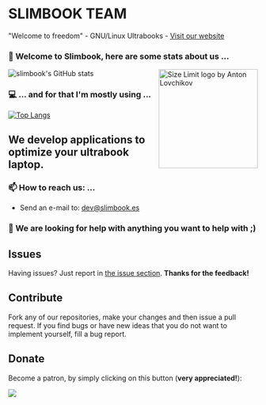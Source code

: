 # SLIMBOOK TEAM
"Welcome to freedom" - GNU/Linux Ultrabooks - [Visit our website](https://www.slimbook.es)


### 👋 Welcome to Slimbook, here are some stats about us ...

<img src="https://github.com/slimbook/slimbookbattery/blob/main/images/slimbook_splash.png" align="right"
     alt="Size Limit logo by Anton Lovchikov" width="200" height="200">



![slimbook's GitHub stats](https://github-readme-stats.vercel.app/api?username=slimbook&show_icons=true&theme=dark)

### 💻 ... and for that I'm mostly using ...

[![Top Langs](https://github-readme-stats.vercel.app/api/top-langs/?username=slimbook&layout=compact&theme=dark)](https://github.com/slimbook)


## We develop applications to optimize your ultrabook laptop.

### 📫 How to reach us: ...
- Send an e-mail to: dev@slimbook.es
### 🤔 We are looking for help with anything you want to help with ;)

## Issues

Having issues? Just report in [the issue section](https://github.com/slimbook/slimbook/issues). **Thanks for the feedback!**

## Contribute

Fork any of our repositories, make your changes and then issue a pull request. If you find bugs or have new ideas that you do not want to implement yourself, fill a bug report.

## Donate

Become a patron, by simply clicking on this button (**very appreciated!**):

[![](https://c5.patreon.com/external/logo/become_a_patron_button.png)](https://www.patreon.com/slimbook)


